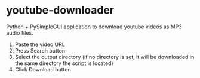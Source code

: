 # youtube-downloader

Python + PySimpleGUI application to download youtube videos as MP3 audio files.

1. Paste the video URL
2. Press Search button
3. Select the output directory (if no directory is set, it will be downloaded in the same directory the script is located)
4. Click Download button
